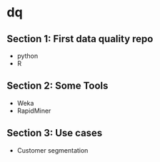 # dq

## Section 1: First data quality repo
- python
- R
## Section 2: Some Tools
- Weka
- RapidMiner
## Section 3: Use cases
- Customer segmentation



